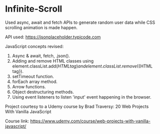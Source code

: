 # Infinite-Scroll
Used async, await and fetch APIs to generate random user data while CSS scrolling animation is made happen.

API used: https://jsonplaceholder.typicode.com

JavaScript concepts revised: 
  1. Async & await, fetch, .json().
  2. Adding and remove HTML classes using element.classList.add(${HTML tag}) and element.classList.remove(${HTML tag}).
  3. setTimeout function.
  4. forEach array method.
  5. Arrow functions.
  6. Object destructuring methods.
  7. Using event listeners to listen 'input' event happening in the browser.
  
 Project courtesy to a Udemy course by Brad Traversy: 20 Web Projects With Vanilla JavaScript

 Course link: https://www.udemy.com/course/web-projects-with-vanilla-javascript/
